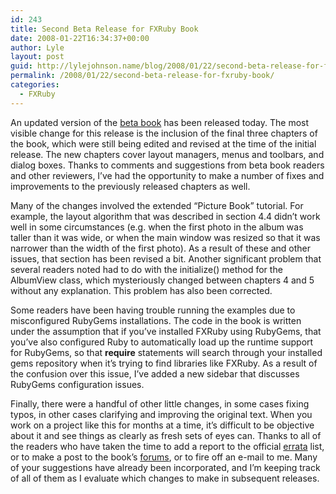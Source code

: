 ```yaml
---
id: 243
title: Second Beta Release for FXRuby Book
date: 2008-01-22T16:34:37+00:00
author: Lyle
layout: post
guid: http://lylejohnson.name/blog/2008/01/22/second-beta-release-for-fxruby-book/
permalink: /2008/01/22/second-beta-release-for-fxruby-book/
categories:
  - FXRuby
---
```

An updated version of the [beta book](http://www.pragprog.com/titles/fxruby) has been released today. The most visible change for this release is the inclusion of the final three chapters of the book, which were still being edited and revised at the time of the initial release. The new chapters cover layout managers, menus and toolbars, and dialog boxes. Thanks to comments and suggestions from beta book readers and other reviewers, I&#8217;ve had the opportunity to make a number of fixes and improvements to the previously released chapters as well.

Many of the changes involved the extended &#8220;Picture Book&#8221; tutorial. For example, the layout algorithm that was described in section 4.4 didn&#8217;t work well in some circumstances (e.g. when the first photo in the album was taller than it was wide, or when the main window was resized so that it was narrower than the width of the first photo). As a result of these and other issues, that section has been revised a bit. Another significant problem that several readers noted had to do with the initialize() method for the AlbumView class, which mysteriously changed between chapters 4 and 5 without any explanation. This problem has also been corrected.

Some readers have been having trouble running the examples due to misconfigured RubyGems installations. The code in the book is written under the assumption that if you&#8217;ve installed FXRuby using RubyGems, that you&#8217;ve also configured Ruby to automatically load up the runtime support for RubyGems, so that **require** statements will search through your installed gems repository when it&#8217;s trying to find libraries like FXRuby. As a result of the confusion over this issue, I&#8217;ve added a new sidebar that discusses RubyGems configuration issues.

Finally, there were a handful of other little changes, in some cases fixing typos, in other cases clarifying and improving the original text. When you work on a project like this for months at a time, it&#8217;s difficult to be objective about it and see things as clearly as fresh sets of eyes can. Thanks to all of the readers who have taken the time to add a report to the official [errata](http://www.pragprog.com/titles/fxruby/errata "Errata for the FXRuby Book") list, or to make a post to the book&#8217;s [forums](http://forums.pragprog.com/forums/53), or to fire off an e-mail to me. Many of your suggestions have already been incorporated, and I&#8217;m keeping track of all of them as I evaluate which changes to make in subsequent releases.